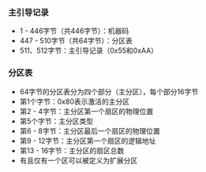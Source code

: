 ### 主引导记录

- 1 - 446字节（共446字节）：机器码
- 447 - 510字节（共64字节）：分区表
- 511、512字节：主引导记录（0x55和0xAA）

### 分区表

- 64字节的分区表分为四个部分（主分区），每个部分16字节
- 第1个字节：0x80表示激活的主分区
- 第2 - 4字节：主分区第一个扇区的物理位置
- 第5个字节：主分区类型
- 第6 - 8字节：主分区最后一个扇区的物理位置
- 第9 - 12字节：主分区第一个扇区的逻辑地址
- 第13 - 16字节：主分区的扇区总数
- 有且仅有一个区可以被定义为扩展分区